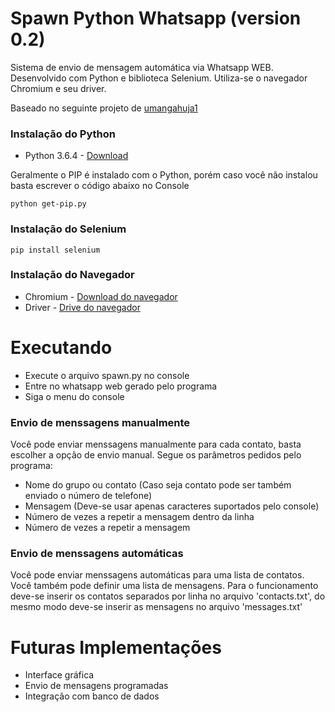 # Spawn Python Whatsapp (version 0.2)

Sistema de envio de mensagem automática via Whatsapp WEB. Desenvolvido com Python e biblioteca Selenium.
Utiliza-se o navegador Chromium e seu driver.

Baseado no seguinte projeto de [umangahuja1](https://github.com/umangahuja1/Scripting-and-Web-Scraping/blob/master/Whatsapp/message.py)

### Instalação do Python
  
  * Python 3.6.4 - [Download](https://www.python.org/) 
  
  Geralmente o PIP é instalado com o Python, porém caso você não instalou basta escrever o código abaixo no Console
  
  ```
  python get-pip.py
  ```

### Instalação do Selenium

```
pip install selenium
```

### Instalação do Navegador

* Chromium - [Download do navegador](https://download-chromium.appspot.com/) 
* Driver - [Drive do navegador](https://chromedriver.storage.googleapis.com/index.html?path=2.25/)

# Executando

 * Execute o arquivo spawn.py no console
 * Entre no whatsapp web gerado pelo programa
 * Siga o menu do console
 
### Envio de menssagens manualmente

Você pode enviar menssagens manualmente para cada contato, basta escolher a opção de envio manual.
Segue os parâmetros pedidos pelo programa:
 
 * Nome do grupo ou contato (Caso seja contato pode ser também enviado o número de telefone)
 * Mensagem (Deve-se usar apenas caracteres suportados pelo console)
 * Número de vezes a repetir a mensagem dentro da linha
 * Número de vezes a repetir a mensagem
 
### Envio de menssagens automáticas

Você pode enviar menssagens automáticas para uma lista de contatos. Você também pode definir uma lista de mensagens.
Para o funcionamento deve-se inserir os contatos separados por linha no arquivo 'contacts.txt', do mesmo modo deve-se inserir as mensagens no arquivo 'messages.txt'

# Futuras Implementações

* Interface gráfica
* Envio de mensagens programadas
* Integração com banco de dados




